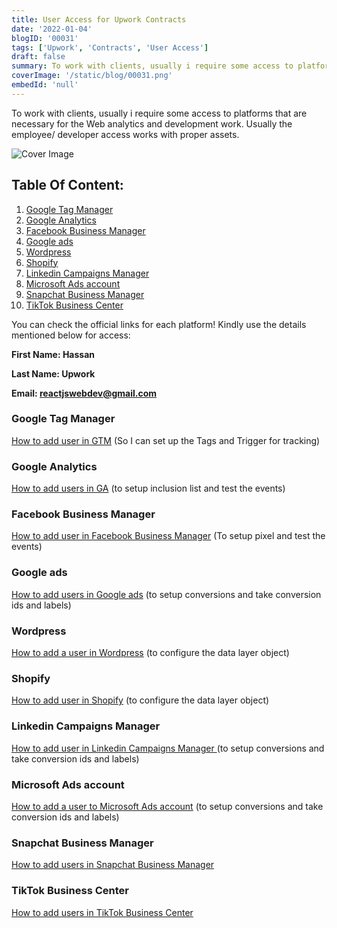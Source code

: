 ```yaml
---
title: User Access for Upwork Contracts
date: '2022-01-04'
blogID: '00031'
tags: ['Upwork', 'Contracts', 'User Access']
draft: false
summary: To work with clients, usually i require some access to platforms that are necessary for the Web analytics and development work. Usually the employee/ developer access works with proper assets.
coverImage: '/static/blog/00031.png'
embedId: 'null'
---
```


To work with clients, usually i require some access to platforms that are necessary for the Web analytics and development work. Usually the employee/ developer access works with proper assets.

![Cover Image](/static/blog/00031.png)

## Table Of Content:

1. [Google Tag Manager](#google-tag-manager)
2. [Google Analytics](#google-analytics)
3. [Facebook Business Manager](#facebook-business-manager)
4. [Google ads](#google-ads)
5. [Wordpress](#wordpress)
6. [Shopify](#shopify)
7. [Linkedin Campaigns Manager](#linkedin-campaigns-manager)
8. [Microsoft Ads account](#microsoft-adsaaccount)
9. [Snapchat Business Manager](#snapchat-business-manager)
10. [TikTok Business Center](#tiktok-business-center)

You can check the official links for each platform! Kindly use the details mentioned below for access:

**First Name: Hassan**

**Last Name: Upwork**

**Email: reactjswebdev@gmail.com**

### Google Tag Manager

[How to add user in GTM](https://support.google.com/tagmanager/answer/6107011) (So I can set up the Tags and Trigger for tracking)

### Google Analytics

[How to add users in GA](https://support.google.com/analytics/answer/1009702) (to setup inclusion list and test the events)

### Facebook Business Manager

[How to add user in Facebook Business Manager](https://web.facebook.com/business/help/2169003770027706) (To setup pixel and test the events)

### Google ads

[How to add users in Google ads](https://support.google.com/admanager/answer/3059181) (to setup conversions and take conversion ids and labels)

### Wordpress

[How to add a user in Wordpress](https://yoast.com/help/how-do-i-add-a-new-admin-user/) (to configure the data layer object)

### Shopify

[How to add user in Shopify](https://help.shopify.com/en/manual/shopify-plus/users/user-access) (to configure the data layer object)

### Linkedin Campaigns Manager

[How to add user in Linkedin Campaigns Manager ](https://www.linkedin.com/help/lms/answer/a417905/add-edit-and-remove-user-permissions-on-advertising-accounts?lang=en) (to setup conversions and take conversion ids and labels)

### Microsoft Ads account

[How to add a user to Microsoft Ads account](https://help.ads.microsoft.com/#apex/3/en/52037/3) (to setup conversions and take conversion ids and labels)

### Snapchat Business Manager

[How to add users in Snapchat Business Manager](https://businesshelp.snapchat.com/s/article/manage-members)

### TikTok Business Center

[How to add users in TikTok Business Center](https://ads.tiktok.com/help/mobile/article?aid=12790)
